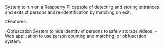 System to run on a Raspberry Pi capable of detecting and storing
entrances and exits of persons and re-identification by matching on exit. 

#Features:

  -Obfuscation System to hide identity of persons to safely storage videos.
  -Web application to use person counting and matching, or obfuscation system.
